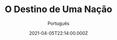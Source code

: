 ---
id: '9bc66aed-6720-4a2a-8564-5635f3754480'
type: 'movie' # Filme, Série, Anime
title: "O Destino de Uma Nação"
synopsis: ["Winston Churchill (Gary Oldman) está prestes a encarar um de seus maiores desafios: tomar posse do cargo de Primeiro Mnistro da Grã-Bretanha. Paralelamente, ele começa a costurar um tratado de paz com a alemanhã Nazista que pode significar o fim de anos de conflito.",
]
originalTitle: "Darkest Hour"
date: '2021-04-05T22:14:00.000Z'
update: '2021-04-05T22:14:00.000Z'
releaseDate: '2017-11-22T03:00:00.000Z'
imdb:
  rating: '7.4' # 8.5
  id: '' # tt0470752
duration: '2h 5m'
trailer:
  urls: [
    'LtJ60u7SUSw',
  ]
tags: ['720p', '1080p', '720p']
genre: ['Drama', 'História'] #
quality: 'BluRay 720p | 1080p' # BluRay, WEB-DL, HDTV, WEB-DL4K, WEB-DLe
format: 'Mkv | Mp4' # MKV, MP4, TS
audio: 'Português, Inglês' # Dublado, Legendado, Dual Audio, Dub & Leg
subtitle: 'Português' # Português, inglês,
size: '1.12 GB | 1.32 GB | 2.25 GB' # 4.8 GB
audioQuality: 10
videoQuality: 10
directors: []
#  - name: 'Lana Wachowski'
#    image: ''
#  - name: 'Lilly Wachowski'
#    image: ''
cast: []
#  - name: 'Keanu Reeves'
#    image: ''
#    characterName: 'Neo'
writers: []
#  - name: ''
#    image: ''
maturityRating:
  age: '' # L , 10, 12, 14, 16, 18
  topics: [''] # Violence, Illegal drugs, Inappropriate Language, Legal Drugs, Sexual Content, Extreme Violence
###########################################
download:
  
  - url: 'magnet:?xt=urn:btih:b45dd049abe373b780ab72517065dec4b6ca40f2&dn=O%20Destino%20de%20Uma%20Na%C3%A7%C3%A3o%202018%20%28720p%29%20WWW.LAPUMiAFiLMES.COM'
    resolution: '720p' # 720p, 1080p, 4K,
    audio: 'Dual Áudio' # Dublado, Legendado, Dual Audio
    size: '' # 4.8 GB
    quality: '' # BluRay, WEB-DL
    format: '' # MKV
  - url: 'magnet:?xt=urn:btih:d8349b388f67256df43c0f274394e31d43a9c353&dn=O%20Destino%20de%20Uma%20Na%C3%A7%C3%A3o%202018%20%281080p%29%20WWW.LAPUMiAFiLMES.COM'
    resolution: '1080p' # 720p, 1080p, 4K,
    audio: 'Dual Áudio' # Dublado, Legendado, Dual Audio
    size: '' # 4.8 GB
    quality: '' # BluRay, WEB-DL
    format: '' # MKV
  - url: 'magnet:?xt=urn:btih:8ba6835dad9326bbfd146efc083a95d8b77962c9&dn=O%20Destino%20de%20Uma%20Na%C3%A7%C3%A3o%202018%20%28720p%29%20DUBLADO%20WWW.LAPUMiAFiLMES.COM'
    resolution: '720p' # 720p, 1080p, 4K,
    audio: 'Dublado' # Dublado, Legendado, Dual Audio
    size: '' # 4.8 GB
    quality: '' # BluRay, WEB-DL
    format: '' # MKV
images:
  cover: '/assets/movies/o-destino-de-uma-nacao.jpg'
  background: '/assets/movies/'
---